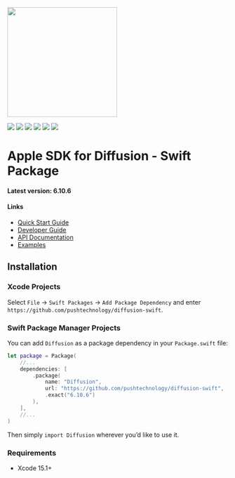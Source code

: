 
<img src="https://docs.pushtechnology.com/docs/6.10.6/manual/html/lib/img/logos/push-new.png" style="width:250px;"/>

<p/>

<p>
    <img src="https://img.shields.io/badge/Swift-5+-F06C33.svg" />
    <img src="https://img.shields.io/badge/iOS-15.0+-865EFC.svg" />
    <img src="https://img.shields.io/badge/iPadOS-15.0+-F65EFC.svg" />
    <img src="https://img.shields.io/badge/macOS-10.15+-179AC8.svg" />
    <img src="https://img.shields.io/badge/tvOS-15.0+-41465B.svg" />
    <a href="https://github.com/apple/swift-package-manager">
      <img src="https://img.shields.io/badge/spm-compatible-brightgreen.svg?style=flat" />
    </a>
</p>


<p align="center">


# Apple SDK for Diffusion - Swift Package

#### Latest version: 6.10.6

#### Links
- <a href="https://docs.pushtechnology.com/quickstart">Quick Start Guide</a>
- <a href="https://docs.pushtechnology.com/docs/6.10.6/manual/html/developerguide/developerguide_overview.html">Developer Guide</a>
- <a href="https://docs.pushtechnology.com/docs/6.10.6/apple">API Documentation</a>
- <a href="https://github.com/pushtechnology/diffusion-examples/tree/6.10/apple">Examples</a>


## Installation

### Xcode Projects

Select `File` -> `Swift Packages` -> `Add Package Dependency` and enter `https://github.com/pushtechnology/diffusion-swift`.


### Swift Package Manager Projects

You can add `Diffusion` as a package dependency in your `Package.swift` file:

```swift
let package = Package(
    //...
    dependencies: [
        .package(
            name: "Diffusion",
            url: "https://github.com/pushtechnology/diffusion-swift",
            .exact("6.10.6")
        ),
    ],
    //...
)
```

Then simply `import Diffusion` wherever you’d like to use it.


### Requirements

- Xcode 15.1+
